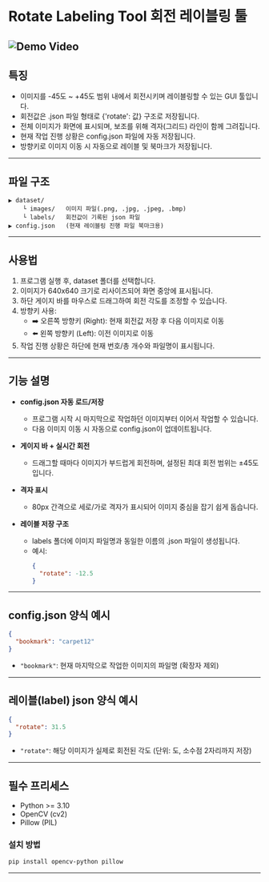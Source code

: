 
# Rotate Labeling Tool 회전 레이블링 툴  
![Demo Video](readme_imgs/demo_1.gif)  
---

## 특징

- 이미지를 -45도 ~ +45도 범위 내에서 회전시키며 레이블링할 수 있는 GUI 툴입니다.
- 회전값은 .json 파일 형태로 {'rotate': 값} 구조로 저장됩니다.
- 전체 이미지가 화면에 표시되며, 보조를 위해 격자(그리드) 라인이 함께 그려집니다.
- 현재 작업 진행 상황은 config.json 파일에 자동 저장됩니다.
- 방향키로 이미지 이동 시 자동으로 레이블 및 북마크가 저장됩니다.

---

## 파일 구조

```
▶ dataset/
    └ images/   이미지 파일(.png, .jpg, .jpeg, .bmp)
    └ labels/   회전값이 기록된 json 파일
▶ config.json   (현재 레이블링 진행 파일 북마크용)
```

---

## 사용법

1. 프로그램 실행 후, dataset 폴더를 선택합니다.
2. 이미지가 640x640 크기로 리사이즈되어 화면 중앙에 표시됩니다.
3. 하단 게이지 바를 마우스로 드래그하여 회전 각도를 조정할 수 있습니다.
4. 방향키 사용:
    - ➡️ 오른쪽 방향키 (Right): 현재 회전값 저장 후 다음 이미지로 이동
    - ⬅️ 왼쪽 방향키 (Left): 이전 이미지로 이동
5. 작업 진행 상황은 하단에 현재 번호/총 개수와 파일명이 표시됩니다.

---

## 기능 설명

- **config.json 자동 로드/저장**
  - 프로그램 시작 시 마지막으로 작업하던 이미지부터 이어서 작업할 수 있습니다.
  - 다음 이미지 이동 시 자동으로 config.json이 업데이트됩니다.

- **게이지 바 + 실시간 회전**
  - 드래그할 때마다 이미지가 부드럽게 회전하며, 설정된 최대 회전 범위는 ±45도입니다.

- **격자 표시**
  - 80px 간격으로 세로/가로 격자가 표시되어 이미지 중심을 잡기 쉽게 돕습니다.

- **레이블 저장 구조**
  - labels 폴더에 이미지 파일명과 동일한 이름의 .json 파일이 생성됩니다.
  - 예시:
    ```json
    {
      "rotate": -12.5
    }
    ```

---

## config.json 양식 예시

```json
{
  "bookmark": "carpet12"
}
```

- `"bookmark"`: 현재 마지막으로 작업한 이미지의 파일명 (확장자 제외)

---

## 레이블(label) json 양식 예시

```json
{
  "rotate": 31.5
}
```

- `"rotate"`: 해당 이미지가 실제로 회전된 각도 (단위: 도, 소수점 2자리까지 저장)

---

## 필수 프리세스

- Python >= 3.10
- OpenCV (cv2)
- Pillow (PIL)

### 설치 방법
```bash
pip install opencv-python pillow
```

---